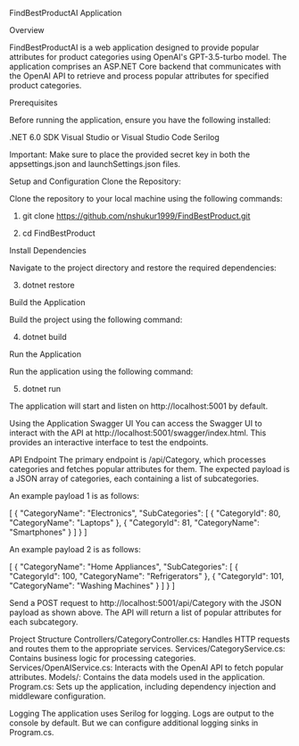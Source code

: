 FindBestProductAI Application


Overview


FindBestProductAI is a web application designed to provide popular attributes for product categories using OpenAI's GPT-3.5-turbo model. The application comprises an ASP.NET Core backend that communicates with the OpenAI API to retrieve and process popular attributes for specified product categories.

Prerequisites

Before running the application, ensure you have the following installed:

.NET 6.0 SDK
Visual Studio or Visual Studio Code
Serilog


Important: Make sure to place the provided secret key in both the appsettings.json and launchSettings.json files.

Setup and Configuration
Clone the Repository:

Clone the repository to your local machine using the following commands:

1. git clone https://github.com/nshukur1999/FindBestProduct.git

2. cd FindBestProduct


Install Dependencies

Navigate to the project directory and restore the required dependencies:

3. dotnet restore


Build the Application

Build the project using the following command:

4. dotnet build


Run the Application

Run the application using the following command:

5. dotnet run


The application will start and listen on http://localhost:5001 by default.

Using the Application
Swagger UI
You can access the Swagger UI to interact with the API at http://localhost:5001/swagger/index.html. This provides an interactive interface to test the endpoints.

API Endpoint
The primary endpoint is /api/Category, which processes categories and fetches popular attributes for them. The expected payload is a JSON array of categories, each containing a list of subcategories. 


An example payload 1 is as follows:

[
  {
    "CategoryName": "Electronics",
    "SubCategories": [
      {
        "CategoryId": 80,
        "CategoryName": "Laptops"
      },
      {
        "CategoryId": 81,
        "CategoryName": "Smartphones"
      }
    ]
  }
]


An example payload 2 is as follows:

[
  {
    "CategoryName": "Home Appliances",
    "SubCategories": [
      {
        "CategoryId": 100,
        "CategoryName": "Refrigerators"
      },
      {
        "CategoryId": 101,
        "CategoryName": "Washing Machines"
      }
    ]
  }
]



Send a POST request to http://localhost:5001/api/Category with the JSON payload as shown above. The API will return a list of popular attributes for each subcategory.

Project Structure
Controllers/CategoryController.cs: Handles HTTP requests and routes them to the appropriate services.
Services/CategoryService.cs: Contains business logic for processing categories.
Services/OpenAIService.cs: Interacts with the OpenAI API to fetch popular attributes.
Models/: Contains the data models used in the application.
Program.cs: Sets up the application, including dependency injection and middleware configuration.


Logging
The application uses Serilog for logging. Logs are output to the console by default. But we can configure additional logging sinks in Program.cs.
